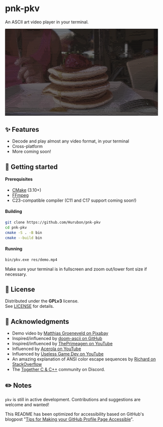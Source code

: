 # pnk-pkv

An ASCII art video player in your terminal.

![Demo screenshot - a stack of pancakes with a strawberry and syrup poured on top, rendered as ASCII art](res/demo.png)

## ✨ Features

- Decode and play almost any video format, in your terminal
- Cross-platform
- More coming soon!

## 🚀 Getting started

#### Prerequisites

- [CMake](https://cmake.org/) (3.10+)
- [FFmpeg](https://ffmpeg.org)
- C23-compatible compiler (C11 and C17 support coming soon!)

#### Building

```bash
git clone https://github.com/Hurubon/pnk-pkv
cd pnk-pkv
cmake -S . -B bin
cmake --build bin
```

#### Running

```bash
bin/pkv.exe res/demo.mp4
```

Make sure your terminal is in fullscreen and zoom out/lower font size if necessary.

## 📜 License

Distributed under the **GPLv3** license.\
See [LICENSE](LICENSE) for details.

## 🙏 Acknowledgments

- Demo video by [Matthias Groeneveld on Pixabay](pixabay.com/videos/pancakes-honey-strawberry-food-12424/)
- Inspired/influenced by [doom-ascii on GitHub](https://github.com/wojciech-graj/doom-ascii)
- Inspired/influenced by [ThePrimeagen on YouTube](https://www.youtube.com/watch?v=3f9tbqSIm-E)
- Influenced by [Acerola on YouTube](https://www.youtube.com/watch?v=gg40RWiaHRY)
- Influenced by [Useless Game Dev on YouTube](https://www.youtube.com/watch?v=oIKMCwj9lK8)
- An amazing explanation of ANSI color escape sequences by [Richard on StackOverflow](https://stackoverflow.com/a/33206814)
- The [Together C & C++](https://discord.gg/tccpp) community on Discord.

## ✏️ Notes

`pkv` is still in active development. Contributions and suggestions are welcome and wanted!

This README has been optimized for accessibility based on GitHub's blogpost "[Tips for Making your GitHub Profile Page Accessible](https://github.blog/2023-10-26-5-tips-for-making-your-github-profile-page-accessible)".
